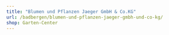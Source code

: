 ```yaml
---
title: "Blumen und Pflanzen Jaeger GmbH & Co.KG"
url: /badbergen/blumen-und-pflanzen-jaeger-gmbh-und-co-kg/
shop: Garten-Center
---
```

